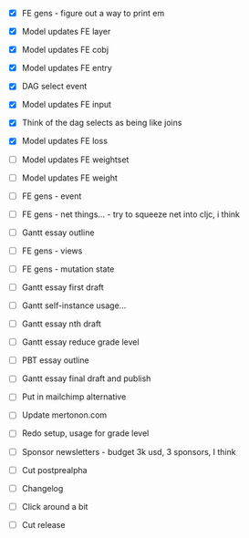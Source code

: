 - [x] FE gens - figure out a way to print em
- [x] Model updates FE layer
- [x] Model updates FE cobj
- [x] Model updates FE entry
- [x] DAG select event

- [x] Model updates FE input
- [x] Think of the dag selects as being like joins
- [x] Model updates FE loss

- [ ] Model updates FE weightset
- [ ] Model updates FE weight
- [ ] FE gens - event
- [ ] FE gens - net things... - try to squeeze net into cljc, i think
- [ ] Gantt essay outline

- [ ] FE gens - views
- [ ] FE gens - mutation state
- [ ] Gantt essay first draft
- [ ] Gantt self-instance usage...

- [ ] Gantt essay nth draft
- [ ] Gantt essay reduce grade level
- [ ] PBT essay outline

- [ ] Gantt essay final draft and publish
- [ ] Put in mailchimp alternative
- [ ] Update mertonon.com
- [ ] Redo setup, usage for grade level
- [ ] Sponsor newsletters - budget 3k usd, 3 sponsors, I think
- [ ] Cut postprealpha

- [ ] Changelog
- [ ] Click around a bit
- [ ] Cut release
